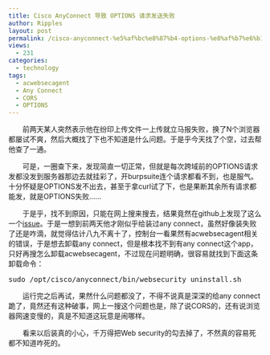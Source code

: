 ```yaml
---
title: Cisco AnyConnect 导致 OPTIONS 请求发送失败
author: Ripples
layout: post
permalink: /cisco-anyconnect-%e5%af%bc%e8%87%b4-options-%e8%af%b7%e6%b1%82%e5%8f%91%e9%80%81%e5%a4%b1%e8%b4%a5/
views:
  - 231
categories:
  - technology
tags:
  - acwebsecagent
  - Any Connect
  - CORS
  - OPTIONS
---
```

<p style="text-indent: 2em;">
  前两天某人突然表示他在纷印上传文件一上传就立马报失败，换了N个浏览器都屡试不爽，然后大概找了下也不知道是什么问题。于是乎今天找了个空，过去帮他查了一通。
</p>

<!--more-->

<p style="text-indent: 2em;">
  可是，一圈查下来，发现简直一切正常，但就是每次跨域前的OPTIONS请求发都没发到服务器那边去就挂彩了，开burpsuite连个请求都看不到，也是服气。十分怀疑是OPTIONS发不出去，甚至于拿curl试了下，也是果断其余所有请求都能发，就是OPTIONS失败……
</p>

<p style="text-indent: 2em;">
  于是乎，找不到原因，只能在网上搜来搜去，结果竟然在github上发现了这么一个<a href="https://github.com/fex-team/webuploader/issues/62" target="_blank" textvalue="issue">issue</a>。于是一想到前两天他才刚似乎给装过any connect，虽然好像装失败了还是咋滴，就觉得估计八九不离十了，控制台一看果然有acwebsecagent相关的错误，于是想去卸载any connect，但是根本找不到有any connect这个app，只好再搜怎么卸载acwebsecagent，不过现在问题明确，很容易就找到下面这条卸载命令：
</p>

<pre class="brush:bash;toolbar:false">sudo&nbsp;/opt/cisco/anyconnect/bin/websecurity_uninstall.sh</pre>

<p style="text-indent: 2em;">
  运行完之后再试，果然什么问题都没了，不得不说真是深深的给any connect跪了，竟然还有这种破事，网上一搜这个问题也是，除了说CORS的，还有说浏览器网速变慢的，真是不知道这玩意是闹哪样。
</p>

<p style="text-indent: 2em;">
  看来以后装真的小心，千万得把Web security的勾去掉了，不然真的容易死都不知道咋死的。
</p>
